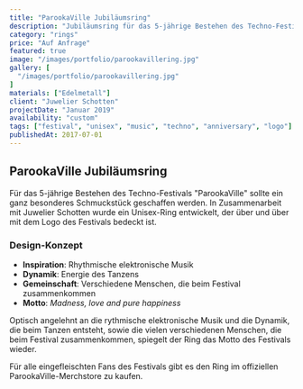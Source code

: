 ```yaml
---
title: "ParookaVille Jubiläumsring"
description: "Jubiläumsring für das 5-jährige Bestehen des Techno-Festivals 'ParookaVille' mit dem Logo des Festivals. Ein Unisex-Ring der Dynamik und Rhythmus verkörpert."
category: "rings"
price: "Auf Anfrage"
featured: true
image: "/images/portfolio/parookavillering.jpg"
gallery: [
  "/images/portfolio/parookavillering.jpg"
]
materials: ["Edelmetall"]
client: "Juwelier Schotten"
projectDate: "Januar 2019"
availability: "custom"
tags: ["festival", "unisex", "music", "techno", "anniversary", "logo"]
publishedAt: 2017-07-01
---
```


## ParookaVille Jubiläumsring

Für das 5-jährige Bestehen des Techno-Festivals "ParookaVille" sollte ein ganz besonderes Schmuckstück geschaffen werden. In Zusammenarbeit mit Juwelier Schotten wurde ein Unisex-Ring entwickelt, der über und über mit dem Logo des Festivals bedeckt ist.

### Design-Konzept

- **Inspiration**: Rhythmische elektronische Musik
- **Dynamik**: Energie des Tanzens
- **Gemeinschaft**: Verschiedene Menschen, die beim Festival zusammenkommen
- **Motto**: *Madness, love and pure happiness*

Optisch angelehnt an die rythmische elektronische Musik und die Dynamik, die beim Tanzen entsteht, sowie die vielen verschiedenen Menschen, die beim Festival zusammenkommen, spiegelt der Ring das Motto des Festivals wieder.

Für alle eingefleischten Fans des Festivals gibt es den Ring im offiziellen ParookaVille-Merchstore zu kaufen.

